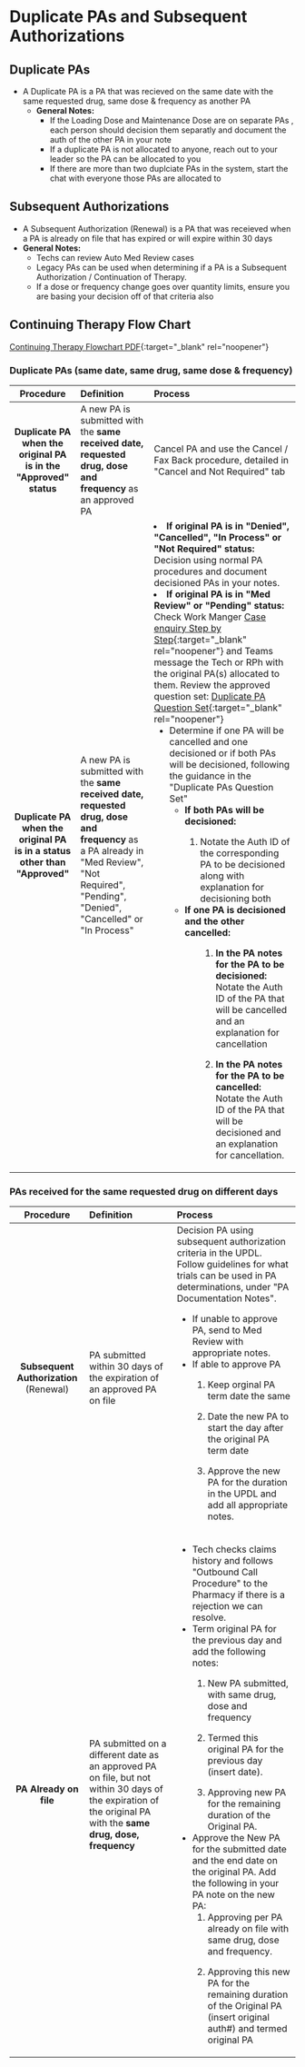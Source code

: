 # Duplicate PAs and Subsequent Authorizations

## Duplicate PAs

- A Duplicate PA is a PA that was recieved on the same date with the same requested drug, same dose & frequency as another PA
  - **General Notes:**
    - If the Loading Dose and Maintenance Dose are on separate PAs , each person should decision them separatly and document the auth of the other PA in your note
    - If a duplicate PA is not allocated to anyone, reach out to your leader so the PA can be allocated to you
    - If there are more than two duplciate PAs in the system, start the chat with everyone those PAs are allocated to
      
## Subsequent Authorizations

- A Subsequent Authorization (Renewal) is a PA that was receieved when a PA is already on file that has expired or will expire within 30 days
- **General Notes:**
  - Techs can review Auto Med Review cases
  - Legacy PAs can be used when determining if a PA is a Subsequent Authorization / Continuation of Therapy.
  - If a dose or frequency change goes over quantity limits, ensure you are basing your decision off of that criteria also 

## Continuing Therapy Flow Chart

[Continuing Therapy Flowchart PDF](https://mygainwell-my.sharepoint.com/:b:/g/personal/emily_reinhart_gainwelltechnologies_com/EWiP5ZNS24NMvTvXpHh_r-MBvzlKu647A0WInMyz4NFFQg?e=E04VAy){:target="_blank" rel="noopener"}

### Duplicate PAs (same date, same drug, same dose & frequency)
| Procedure | Definition | Process |
|:---:|:---|:---|
|**Duplicate PA when the original PA is in the "Approved" status** | A new PA is submitted with the **same received date, requested drug, dose and frequency** as an approved PA | Cancel PA and use the Cancel / Fax Back procedure, detailed in "Cancel and Not Required" tab   |
|**Duplicate PA when the original PA is in a status other than "Approved"**  | A new PA is submitted with the **same received date, requested drug, dose and frequency** as a PA already in "Med Review", "Not Required", "Pending", "Denied", "Cancelled" or "In Process" | </li><li>**If original PA is in "Denied", "Cancelled", "In Process" or "Not Required" status:** Decision using normal PA procedures and document decisioned PAs in your notes.   </li><li>**If original PA is in "Med Review" or "Pending" status:** Check Work Manger [Case enquiry Step by Step](https://mygainwell-my.sharepoint.com/:w:/g/personal/emily_reinhart_gainwelltechnologies_com/EXv7ym0Yd8JNjfg1an6ktScBqc8ZFoy8387geimETealFw?e=3SA0PX){:target="_blank" rel="noopener"}   and Teams message the Tech or RPh with the original PA(s) allocated to them. Review the approved question set: [Duplicate PA Question Set](https://mygainwell-my.sharepoint.com/:w:/g/personal/emily_reinhart_gainwelltechnologies_com/ERgJWVAIeSlHmYxHXD4qyo4Bu_WG_CittrGTcpp97iUvNg?e=g7D12b){:target="_blank" rel="noopener"} <ul><li>Determine if one PA will be cancelled and one decisioned or if both PAs will be decisioned, following the guidance in the "Duplicate PAs Question Set"  <ul><li>**If both PAs will be decisioned:**  </li><ol><li>Notate the Auth ID of the corresponding PA to be decisioned along with explanation for decisioning both  <ul></ol><li>**If one PA is decisioned and the other cancelled:** </li><ol><ol><li>**In the PA notes for the PA to be decisioned:** Notate the Auth ID of the PA that will be cancelled and an explanation for cancellation  </li><ol></ol><li>**In the PA notes for the PA to be cancelled:** Notate the Auth ID of the PA that will be decisioned and an explanation for cancellation. | 


### PAs received for the same requested drug on different days
| Procedure | Definition | Process |
|:---:|:---|:---|
| **Subsequent Authorization** (Renewal) | PA submitted within 30 days of the expiration of an approved PA on file | Decision PA using subsequent authorization criteria in the UPDL. Follow guidelines for what trials can be used in PA determinations, under "PA Documentation Notes".  <ul><li>If unable to approve PA, send to Med Review with appropriate notes. </li></ol></ol><li>If able to approve PA  </li><ol><li>Keep orginal PA term date the same </li><ol></ol><li>Date the new PA to start the day after the original PA term date </li><ol></ol><li>Approve the new PA for the duration in the UPDL and add all appropriate notes.  |
| **PA Already on file** | PA submitted on a different date as an approved PA on file, but not within 30 days of the expiration of the original PA with the **same drug, dose, frequency** | <ul><li>Tech checks claims history and follows "Outbound Call Procedure" to the Pharmacy if there is a rejection we can resolve. </li></ol></ol><li>Term original PA for the previous day and add the following notes:  </li><ol><li>New PA submitted, with same drug, dose and frequency </li><ol></ol><li>Termed this original PA for the previous day (insert date). </li><ol></ol><li>Approving new PA for the remaining duration of the Original PA. </li></ol><li>Approve the New PA for the submitted date and the end date on the original PA. Add the following in your PA note on the new PA: <ol><li>Approving per PA already on file with same drug, dose and frequency. </li><ol></ol><li>Approving this new PA for the remaining duration of the Original PA (insert original auth#) and termed original PA |

